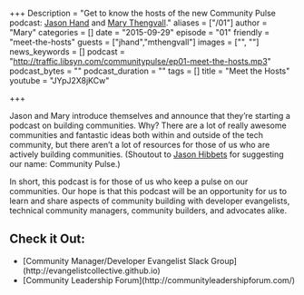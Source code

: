 +++
Description = "Get to know the hosts of the new Community Pulse podcast: [Jason Hand](http://twitter.com/jasonhand) and [Mary Thengvall](http://twitter.com/mary_grace)."
aliases = ["/01"]
author = "Mary"
categories = []
date = "2015-09-29"
episode = "01"
friendly = "meet-the-hosts"
guests = ["jhand","mthengvall"]
images = ["", ""]
news_keywords = []
podcast = "http://traffic.libsyn.com/communitypulse/ep01-meet-the-hosts.mp3"
podcast_bytes = ""
podcast_duration = ""
tags = []
title = "Meet the Hosts"
youtube = "JYpJ2X8jKCw"

+++

Jason and Mary introduce themselves and announce that they’re starting a podcast on building communities. Why? There are a lot of really awesome communities and fantastic ideas both within and outside of the tech community, but there aren’t a lot of resources for those of us who are actively building communities. (Shoutout to [Jason Hibbets](https://twitter.com/jhibbets) for suggesting our name: Community Pulse.)

In short, this podcast is for those of us who keep a pulse on our communities. Our hope is that this podcast will be an opportunity for us to learn and share aspects of community building with developer evangelists, technical community managers, community builders, and advocates alike.

<h2>Check it Out:</h2><ul>
<li>[Community Manager/Developer Evangelist Slack Group](http://evangelistcollective.github.io)</li>
<li>[Community Leadership Forum](http://communityleadershipforum.com/)</li></ul>
